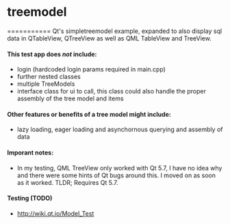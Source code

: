 # treemodel
===========
Qt's simpletreemodel example, expanded to also display sql data in QTableView, QTreeView as well as QML TableView and TreeView.

#### This test app does _not_ include:
- login (hardcoded login params required in main.cpp)
- further nested classes
- multiple TreeModels
- interface class for ui to call, this class could also handle the proper assembly of the tree model and items 

#### Other features or benefits of a tree model might include: 
- lazy loading, eager loading and asynchornous querying and assembly of data

#### Imporant notes:
- In my testing, QML TreeView only worked with Qt 5.7, I have no idea why and there were some hints of Qt bugs around this. I moved on as soon as it worked. TLDR; Requires Qt 5.7.

#### Testing (TODO)
- http://wiki.qt.io/Model_Test
